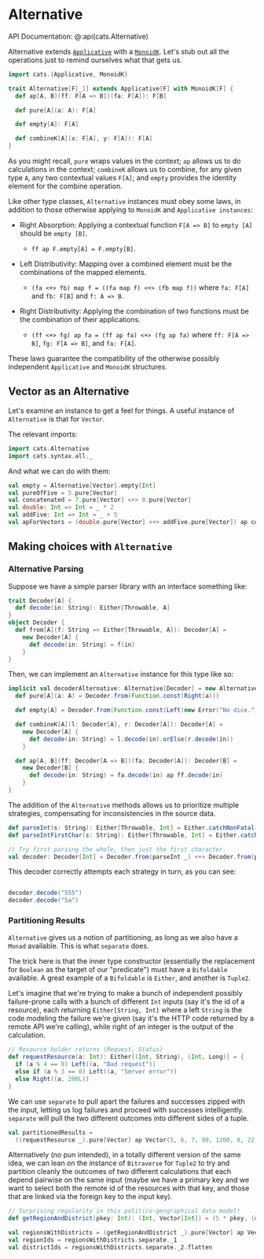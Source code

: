 # Alternative

API Documentation: @:api(cats.Alternative)

Alternative extends [`Applicative`](applicative.md) with a [`MonoidK`](monoidk.md).
Let's stub out all the operations just to remind ourselves what that gets us.

```scala mdoc:silent
import cats.{Applicative, MonoidK}

trait Alternative[F[_]] extends Applicative[F] with MonoidK[F] {
  def ap[A, B](ff: F[A => B])(fa: F[A]): F[B]

  def pure[A](a: A): F[A]

  def empty[A]: F[A]

  def combineK[A](x: F[A], y: F[A]): F[A]
}
```

As you might recall, `pure` wraps values in the context; `ap` allows us to do calculations in the context; `combineK` allows us to combine, for any given type `A`, any two contextual values `F[A]`; and `empty` provides the identity element for the combine operation.

Like other type classes, `Alternative` instances must obey some laws, in addition to those otherwise applying to `MonoidK` and `Applicative instances`:

* Right Absorption: Applying a contextual function `F[A => B]` to `empty [A]` should be `empty [B]`.
    * `ff ap F.empty[A] = F.empty[B]`.

* Left Distributivity:  Mapping over a combined element must be the combinations of the mapped elements.
    * `(fa <+> fb) map f = ((fa map f) <+> (fb map f))` where `fa: F[A]` and `fb: F[B]` and `f: A => B`.

* Right Distributivity: Applying the combination of two functions must be the combination of their applications.
    * `(ff <+> fg) ap fa = (ff ap fa) <+> (fg ap fa)` where `ff: F[A => B]`, `fg: F[A => B]`, and `fa: F[A]`.

These laws guarantee the compatibility of the otherwise possibly independent `Applicative` and `MonoidK` structures.

## Vector as an Alternative

Let's examine an instance to get a feel for things. A useful instance of `Alternative` is that for `Vector`.

The relevant imports:

```scala mdoc:reset:silent
import cats.Alternative
import cats.syntax.all._
```

And what we can do with them:

```scala mdoc
val empty = Alternative[Vector].empty[Int]
val pureOfFive = 5.pure[Vector]
val concatenated = 7.pure[Vector] <+> 8.pure[Vector]
val double: Int => Int = _ * 2
val addFive: Int => Int = _ + 5
val apForVectors = (double.pure[Vector] <+> addFive.pure[Vector]) ap concatenated
```

## Making choices with `Alternative`

### Alternative Parsing

Suppose we have a simple parser library with an interface something like:

```scala mdoc:silent
trait Decoder[A] {
  def decode(in: String): Either[Throwable, A]
}
object Decoder {
  def from[A](f: String => Either[Throwable, A]): Decoder[A] =
    new Decoder[A] {
      def decode(in: String) = f(in)
    }
}
```

Then, we can implement an `Alternative` instance for this type like so:

```scala mdoc:silent
implicit val decoderAlternative: Alternative[Decoder] = new Alternative[Decoder] {
  def pure[A](a: A) = Decoder.from(Function.const(Right(a)))

  def empty[A] = Decoder.from(Function.const(Left(new Error("No dice."))))

  def combineK[A](l: Decoder[A], r: Decoder[A]): Decoder[A] =
    new Decoder[A] {
      def decode(in: String) = l.decode(in).orElse(r.decode(in))
    }

  def ap[A, B](ff: Decoder[A => B])(fa: Decoder[A]): Decoder[B] =
    new Decoder[B] {
      def decode(in: String) = fa.decode(in) ap ff.decode(in)
    }
}
```

The addition of the `Alternative` methods allows us to prioritize multiple strategies, compensating for inconsistencies in the source data.

```scala mdoc:silent
def parseInt(s: String): Either[Throwable, Int] = Either.catchNonFatal(s.toInt)
def parseIntFirstChar(s: String): Either[Throwable, Int] = Either.catchNonFatal(2 * Character.digit(s.charAt(0), 10))

// Try first parsing the whole, then just the first character.
val decoder: Decoder[Int] = Decoder.from(parseInt _) <+> Decoder.from(parseIntFirstChar _)
```

This decoder correctly attempts each strategy in turn, as you can see:

```scala mdoc

decoder.decode("555")
decoder.decode("5a")
```

### Partitioning Results

`Alternative` gives us a notion of partitioning, as long as we also have a `Monad` available. This is what `separate` does.

The trick here is that the inner type constructor (essentially the replacement for `Boolean` as the target of our "predicate") must have a `Bifoldable` available. A great example of a `Bifoldable` is `Either`, and another is `Tuple2`.

Let's imagine that we're trying to make a bunch of independent possibly failure-prone calls with a bunch of different `Int` inputs (say it's the id of a resource), each returning `Either[String, Int]` where a left `String` is the code modeling the failure we're given (say it's the HTTP code returned by a remote API we're calling), while right of an integer is the output of the calculation.

```scala mdoc:silent
// Resource holder returns (Request, Status)
def requestResource(a: Int): Either[(Int, String), (Int, Long)] = {
  if (a % 4 == 0) Left((a, "Bad request"))
  else if (a % 3 == 0) Left((a, "Server error"))
  else Right((a, 200L))
}
```

We can use `separate` to pull apart the failures and successes zipped with the input, letting us log failures and proceed with successes intelligently. `separate` will pull the two different outcomes into different sides of a tuple.

```scala mdoc
val partitionedResults = 
  ((requestResource _).pure[Vector] ap Vector(5, 6, 7, 99, 1200, 8, 22)).separate
```

Alternatively (no pun intended), in a totally different version of the same idea, we can lean on the instance of `Bitraverse` for `Tuple2` to try and partition cleanly the outcomes of two different calculations that each depend pairwise on the same input (maybe we have a primary key and we want to select both the remote id of the resources with that key, and those that are linked via the foreign key to the input key).

```scala mdoc
// Surprising regularity in this politico-geographical data model!
def getRegionAndDistrict(pkey: Int): (Int, Vector[Int]) = (5 * pkey, (double.pure[Vector] <+> addFive.pure[Vector]) ap pkey.pure[Vector])

val regionsWithDistricts = (getRegionAndDistrict _).pure[Vector] ap Vector(5, 6, 7, 97, 1200, 8, 25)
val regionIds = regionsWithDistricts.separate._1
val districtIds = regionsWithDistricts.separate._2.flatten
```
